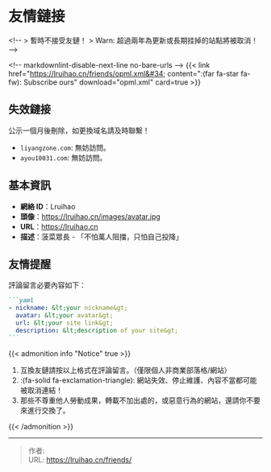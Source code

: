 # 友情鏈接


&lt;!--
&gt; 暫時不接受友鏈！
&gt; Warn: 超過兩年為更新或長期挂掉的站點將被取消！
--&gt;

&lt;!-- markdownlint-disable-next-line no-bare-urls --&gt;
{{&lt; link href=&#34;https://lruihao.cn/friends/opml.xml&#34; content=&#34;:(far fa-star fa-fw): Subscribe ours&#34; download=&#34;opml.xml&#34; card=true &gt;}}

## 失效鏈接

公示一個月後刪除，如更換域名請及時聯繫！

- `liyangzone.com`: 無妨訪問。
- `ayou10031.com`: 無妨訪問。

## 基本資訊

- **網絡 ID**：Lruihao
- **頭像**：https://lruihao.cn/images/avatar.jpg
- **URL**：https://lruihao.cn
- **描述**：菠菜眾長 - 「不怕萬人阻擋，只怕自己投降」

## 友情提醒

評論留言必要內容如下：

````markdown
```yaml
- nickname: &lt;your nickname&gt;
  avatar: &lt;your avatar&gt;
  url: &lt;your site link&gt;
  description: &lt;description of your site&gt;
```
````

{{&lt; admonition info &#34;Notice&#34; true &gt;}}

1. 互換友鏈請按以上格式在評論留言。（僅限個人非商業部落格/網站）
2. :(fa-solid fa-exclamation-triangle): 網站失效、停止維護、內容不當都可能被取消連結！
3. 那些不尊重他人勞動成果，轉載不加出處的，或惡意行為的網站，還請你不要來進行交換了。

{{&lt; /admonition &gt;}}


---

> 作者:   
> URL: https://lruihao.cn/friends/  

